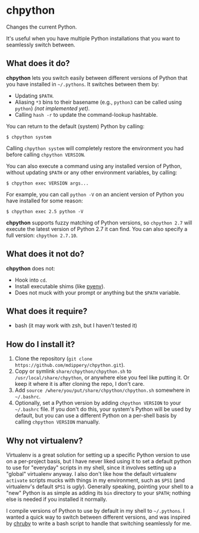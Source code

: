 # chpython

Changes the current Python.

It's useful when you have multiple Python installations that you want to
seamlessly switch between.

## What does it do?

**chpython** lets you switch easily between different versions of Python that
you have installed in `~/.pythons`. It switches between them by:

* Updating `$PATH`.
* Aliasing `*3` bins to their basename (e.g., `python3` can be called using
  `python`) _(not implemented yet)_.
* Calling `hash -r` to update the command-lookup hashtable.

You can return to the default (system) Python by calling:

    $ chpython system

Calling `chpython system` will completely restore the environment you had
before calling `chpython VERSION`.

You can also execute a command using any installed version of Python, without
updating `$PATH` or any other environment variables, by calling:

    $ chpython exec VERSION args...

For example, you can call `python -V` on an ancient version of Python you have
installed for some reason:

    $ chpython exec 2.5 python -V

**chpython** supports fuzzy matching of Python versions, so `chpython 2.7`
will execute the latest version of Python 2.7 it can find. You can also
specify a full version: `chpython 2.7.10`.

## What does it not do?

**chpython** does not:

* Hook into `cd`.
* Install executable shims (like [pyenv]).
* Does not muck with your prompt or anything but the `$PATH` variable.

## What does it require?

* bash (it may work with zsh, but I haven't tested it)

## How do I install it?

1. Clone the repository (`git clone
   https://github.com/mdippery/chpython.git`).
2. Copy or symlink `share/chpython/chpython.sh` to
   `/usr/local/share/chpython`, or anywhere else you feel like putting it. Or
   keep it where it is after cloning the repo, I don't care.
3. Add `source /where/you/put/share/chpython/chpython.sh` somewhere in
   `~/.bashrc`.
4. Optionally, set a Python version by adding `chpython VERSION` to your
   `~/.bashrc` file. If you don't do this, your system's Python will be used
   by default, but you can use a different Python on a per-shell basis by
   calling `chpython VERSION` manually.

## Why not virtualenv?

Virtualenv is a great solution for setting up a specific Python version to use
on a per-project basis, but I have never liked using it to set a default
python to use for "everyday" scripts in my shell, since it involves setting up
a "global" virtualenv anyway.  I also don't like how the default virtualenv
`activate` scripts mucks with things in my environment, such as `$PS1` (and
virtualenv's default `$PS1` is _ugly_). Generally speaking, pointing your
shell to a "new" Python is as simple as adding its `bin` directory to your
`$PATH`; nothing else is needed if you installed it normally.

I compile versions of Python to use by default in my shell to `~/.pythons`. I
wanted a quick way to switch between different versions, and was inspired by
[chruby] to write a bash script to handle that switching seamlessly for me.

  [chruby]: https://github.com/postmodern/chruby
  [pyenv]:  https://github.com/yyuu/pyenv
